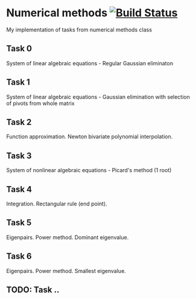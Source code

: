 # Numerical methods [![Build Status](https://travis-ci.org/hrsrashid/nummet.svg?branch=master)](https://travis-ci.org/hrsrashid/nummet)
My implementation of tasks from numerical methods class

## Task 0
System of linear algebraic equations - Regular Gaussian eliminaton

## Task 1
System of linear algebraic equations - Gaussian elimination with selection of pivots from whole matrix

## Task 2
Function approximation. Newton bivariate polynomial interpolation.

## Task 3
System of nonlinear algebraic equations - Picard's method (1 root)

## Task 4
Integration. Rectangular rule (end point).

## Task 5
Eigenpairs. Power method. Dominant eigenvalue.

## Task 6
Eigenpairs. Power method. Smallest eigenvalue.

## TODO: Task ..
